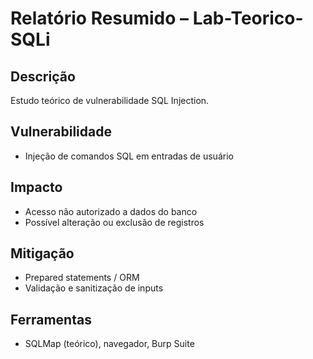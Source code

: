 # Relatório Resumido – Lab-Teorico-SQLi

## Descrição
Estudo teórico de vulnerabilidade SQL Injection.

## Vulnerabilidade
- Injeção de comandos SQL em entradas de usuário

## Impacto
- Acesso não autorizado a dados do banco
- Possível alteração ou exclusão de registros

## Mitigação
- Prepared statements / ORM
- Validação e sanitização de inputs

## Ferramentas
- SQLMap (teórico), navegador, Burp Suite

